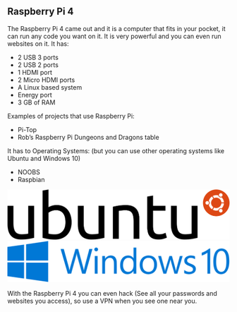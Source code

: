 ## Raspberry Pi 4

The Raspberry Pi 4 came out and it is a computer that fits in your pocket, it can run any code you want on it. It is very powerful and you can even run websites on it. It has:
* 2 USB 3 ports
* 2 USB 2 ports
* 1 HDMI port
* 2 Micro HDMI ports
* A Linux based system
* Energy port
* 3 GB of RAM

Examples of projects that use Raspberry Pi:
* Pi-Top
* Rob’s Raspberry Pi Dungeons and Dragons table

It has to Operating Systems: (but you can use other operating systems like Ubuntu and Windows 10)
* NOOBS
* Raspbian

![alt ubuntu](./ubuntu.png)
![alt windows](./windows.png)

With the Raspberry Pi 4 you can even hack (See all your passwords and websites you access), so use a VPN when you see one near you.
